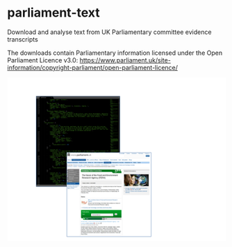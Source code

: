 # parliament-text
Download and analyse text from UK Parliamentary committee evidence transcripts

The downloads contain Parliamentary information licensed under the Open Parliament Licence v3.0:
    https://www.parliament.uk/site-information/copyright-parliament/open-parliament-licence/


![parliament-text screenshots](img/parliament-text_screenshots.png)